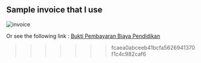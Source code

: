 ## Sample invoice that I use

![invoice](https://bankir.id/wp-content/uploads/2020/08/cetak-atau-simpan-bukti-pembayaran.jpg)

Or see the following link :
[Bukti Pembayaran Biaya Pendidikan](https://www.google.com/imgres?imgurl=https%3A%2F%2Fbankir.id%2Fwp-content%2Fuploads%2F2020%2F08%2Fcetak-atau-simpan-bukti-pembayaran.jpg&tbnid=s2w2l5O4HmcJJM&vet=12ahUKEwiFtv65zp2AAxWAyKACHWafBzgQMygBegUIARCPAQ..i&imgrefurl=https%3A%2F%2Fbankir.id%2Fcara-bayar-ukt-unsri-via-atm-bni%2F&docid=QGD_yWLwYy2_dM&w=600&h=400&itg=1&q=contoh%20pembayaran%20ukt%20sriwijaya%20bank%20online&hl=id&ved=2ahUKEwiFtv65zp2AAxWAyKACHWafBzgQMygBegUIARCPAQ)

> > > > > > > fcaea0abceeb41bcfa5626941370f1c4c982caf6
